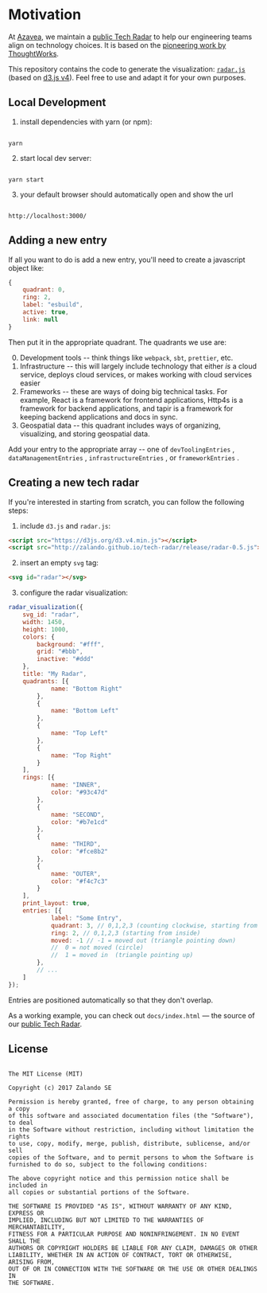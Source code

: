 # Motivation

At [Azavea](https://www.azavea.com/), we maintain a [public Tech
Radar](http://azavea.github.io/tech-radar/) to help our engineering teams
align on technology choices. It is based on the [pioneering work
by ThoughtWorks](https://www.thoughtworks.com/radar).

This repository contains the code to generate the visualization:
[ `radar.js` ](/docs/radar.js) (based on [d3.js v4](https://d3js.org)).
Feel free to use and adapt it for your own purposes.

## Local Development

1. install dependencies with yarn (or npm):

``` 

yarn 
```

2. start local dev server:

``` 

yarn start
```

3. your default browser should automatically open and show the url

 

``` 

http://localhost:3000/
```

## Adding a new entry

If all you want to do is add a new entry, you'll need to create a javascript object like:

``` javascript
{
    quadrant: 0,
    ring: 2,
    label: "esbuild",
    active: true,
    link: null
}
```

Then put it in the appropriate quadrant. The quadrants we use are:

0. Development tools -- think things like `webpack`,        `sbt`,        `prettier`, etc.
1. Infrastructure -- this will largely include technology that either _is_ a cloud service, deploys cloud services, or makes working with cloud services easier
2. Frameworks -- these are ways of doing big technical tasks. For example, React is a framework for frontend applications, Http4s is a framework for backend applications, and tapir is a framework for keeping backend applications and docs in sync.
3. Geospatial data -- this quadrant includes ways of organizing, visualizing, and storing geospatial data.

Add your entry to the appropriate array -- one of `devToolingEntries` , `dataManagementEntries` , `infrastructureEntries` , or `frameworkEntries` .

## Creating a new tech radar

If you're interested in starting from scratch, you can follow the following steps:

1. include `d3.js` and `radar.js`:

``` html
<script src="https://d3js.org/d3.v4.min.js"></script>
<script src="http://zalando.github.io/tech-radar/release/radar-0.5.js"></script>
```

2. insert an empty `svg` tag:

``` html
<svg id="radar"></svg>
```

3. configure the radar visualization:

``` js
radar_visualization({
    svg_id: "radar",
    width: 1450,
    height: 1000,
    colors: {
        background: "#fff",
        grid: "#bbb",
        inactive: "#ddd"
    },
    title: "My Radar",
    quadrants: [{
            name: "Bottom Right"
        },
        {
            name: "Bottom Left"
        },
        {
            name: "Top Left"
        },
        {
            name: "Top Right"
        }
    ],
    rings: [{
            name: "INNER",
            color: "#93c47d"
        },
        {
            name: "SECOND",
            color: "#b7e1cd"
        },
        {
            name: "THIRD",
            color: "#fce8b2"
        },
        {
            name: "OUTER",
            color: "#f4c7c3"
        }
    ],
    print_layout: true,
    entries: [{
            label: "Some Entry",
            quadrant: 3, // 0,1,2,3 (counting clockwise, starting from bottom right)
            ring: 2, // 0,1,2,3 (starting from inside)
            moved: -1 // -1 = moved out (triangle pointing down)
            //  0 = not moved (circle)
            //  1 = moved in  (triangle pointing up)
        },
        // ...
    ]
});
```

Entries are positioned automatically so that they don't overlap.

As a working example, you can check out `docs/index.html` &mdash; the source of our [public Tech
Radar](http://zalando.github.io/tech-radar/).

## License

``` 

The MIT License (MIT)

Copyright (c) 2017 Zalando SE

Permission is hereby granted, free of charge, to any person obtaining a copy
of this software and associated documentation files (the "Software"), to deal
in the Software without restriction, including without limitation the rights
to use, copy, modify, merge, publish, distribute, sublicense, and/or sell
copies of the Software, and to permit persons to whom the Software is
furnished to do so, subject to the following conditions:

The above copyright notice and this permission notice shall be included in
all copies or substantial portions of the Software.

THE SOFTWARE IS PROVIDED "AS IS", WITHOUT WARRANTY OF ANY KIND, EXPRESS OR
IMPLIED, INCLUDING BUT NOT LIMITED TO THE WARRANTIES OF MERCHANTABILITY,
FITNESS FOR A PARTICULAR PURPOSE AND NONINFRINGEMENT. IN NO EVENT SHALL THE
AUTHORS OR COPYRIGHT HOLDERS BE LIABLE FOR ANY CLAIM, DAMAGES OR OTHER
LIABILITY, WHETHER IN AN ACTION OF CONTRACT, TORT OR OTHERWISE, ARISING FROM,
OUT OF OR IN CONNECTION WITH THE SOFTWARE OR THE USE OR OTHER DEALINGS IN
THE SOFTWARE.
```
